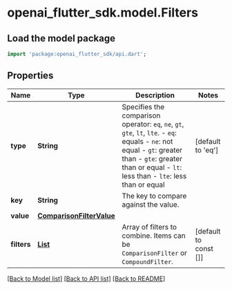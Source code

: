 # openai_flutter_sdk.model.Filters

## Load the model package
```dart
import 'package:openai_flutter_sdk/api.dart';
```

## Properties
Name | Type | Description | Notes
------------ | ------------- | ------------- | -------------
**type** | **String** | Specifies the comparison operator: `eq`, `ne`, `gt`, `gte`, `lt`, `lte`. - `eq`: equals - `ne`: not equal - `gt`: greater than - `gte`: greater than or equal - `lt`: less than - `lte`: less than or equal  | [default to 'eq']
**key** | **String** | The key to compare against the value. | 
**value** | [**ComparisonFilterValue**](ComparisonFilterValue.md) |  | 
**filters** | [**List<ComparisonFilter>**](ComparisonFilter.md) | Array of filters to combine. Items can be `ComparisonFilter` or `CompoundFilter`. | [default to const []]

[[Back to Model list]](../README.md#documentation-for-models) [[Back to API list]](../README.md#documentation-for-api-endpoints) [[Back to README]](../README.md)



